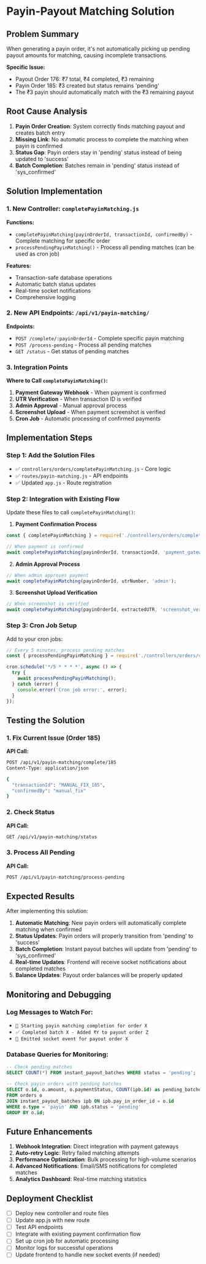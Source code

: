 # Payin-Payout Matching Solution

## Problem Summary

When generating a payin order, it's not automatically picking up pending payout amounts for matching, causing incomplete transactions.

**Specific Issue:**
- Payout Order 176: ₹7 total, ₹4 completed, ₹3 remaining
- Payin Order 185: ₹3 created but status remains 'pending'
- The ₹3 payin should automatically match with the ₹3 remaining payout

## Root Cause Analysis

1. **Payin Order Creation**: System correctly finds matching payout and creates batch entry
2. **Missing Link**: No automatic process to complete the matching when payin is confirmed
3. **Status Gap**: Payin orders stay in 'pending' status instead of being updated to 'success'
4. **Batch Completion**: Batches remain in 'pending' status instead of 'sys_confirmed'

## Solution Implementation

### 1. New Controller: `completePayinMatching.js`

**Functions:**
- `completePayinMatching(payinOrderId, transactionId, confirmedBy)` - Complete matching for specific order
- `processPendingPayinMatching()` - Process all pending matches (can be used as cron job)

**Features:**
- Transaction-safe database operations
- Automatic batch status updates
- Real-time socket notifications
- Comprehensive logging

### 2. New API Endpoints: `/api/v1/payin-matching/`

**Endpoints:**
- `POST /complete/:payinOrderId` - Complete specific payin matching
- `POST /process-pending` - Process all pending matches
- `GET /status` - Get status of pending matches

### 3. Integration Points

**Where to Call `completePayinMatching()`:**

1. **Payment Gateway Webhook** - When payment is confirmed
2. **UTR Verification** - When transaction ID is verified
3. **Admin Approval** - Manual approval process
4. **Screenshot Upload** - When payment screenshot is verified
5. **Cron Job** - Automatic processing of confirmed payments

## Implementation Steps

### Step 1: Add the Solution Files
- ✅ `controllers/orders/completePayinMatching.js` - Core logic
- ✅ `routes/payin-matching.js` - API endpoints
- ✅ Updated `app.js` - Route registration

### Step 2: Integration with Existing Flow

Update these files to call `completePayinMatching()`:

1. **Payment Confirmation Process**
```javascript
const { completePayinMatching } = require('./controllers/orders/completePayinMatching');

// When payment is confirmed
await completePayinMatching(payinOrderId, transactionId, 'payment_gateway');
```

2. **Admin Approval Process**
```javascript
// When admin approves payment
await completePayinMatching(payinOrderId, utrNumber, 'admin');
```

3. **Screenshot Upload Verification**
```javascript
// When screenshot is verified
await completePayinMatching(payinOrderId, extractedUTR, 'screenshot_verification');
```

### Step 3: Cron Job Setup

Add to your cron jobs:
```javascript
// Every 5 minutes, process pending matches
const { processPendingPayinMatching } = require('./controllers/orders/completePayinMatching');

cron.schedule('*/5 * * * *', async () => {
  try {
    await processPendingPayinMatching();
  } catch (error) {
    console.error('Cron job error:', error);
  }
});
```

## Testing the Solution

### 1. Fix Current Issue (Order 185)

**API Call:**
```bash
POST /api/v1/payin-matching/complete/185
Content-Type: application/json

{
  "transactionId": "MANUAL_FIX_185",
  "confirmedBy": "manual_fix"
}
```

### 2. Check Status

**API Call:**
```bash
GET /api/v1/payin-matching/status
```

### 3. Process All Pending

**API Call:**
```bash
POST /api/v1/payin-matching/process-pending
```

## Expected Results

After implementing this solution:

1. **Automatic Matching**: New payin orders will automatically complete matching when confirmed
2. **Status Updates**: Payin orders will properly transition from 'pending' to 'success'
3. **Batch Completion**: Instant payout batches will update from 'pending' to 'sys_confirmed'
4. **Real-time Updates**: Frontend will receive socket notifications about completed matches
5. **Balance Updates**: Payout order balances will be properly updated

## Monitoring and Debugging

### Log Messages to Watch For:
- `🔄 Starting payin matching completion for order X`
- `✅ Completed batch X - Added ₹Y to payout order Z`
- `📡 Emitted socket event for payout order X`

### Database Queries for Monitoring:
```sql
-- Check pending matches
SELECT COUNT(*) FROM instant_payout_batches WHERE status = 'pending';

-- Check payin orders with pending batches
SELECT o.id, o.amount, o.paymentStatus, COUNT(ipb.id) as pending_batches
FROM orders o
JOIN instant_payout_batches ipb ON ipb.pay_in_order_id = o.id
WHERE o.type = 'payin' AND ipb.status = 'pending'
GROUP BY o.id;
```

## Future Enhancements

1. **Webhook Integration**: Direct integration with payment gateways
2. **Auto-retry Logic**: Retry failed matching attempts
3. **Performance Optimization**: Bulk processing for high-volume scenarios
4. **Advanced Notifications**: Email/SMS notifications for completed matches
5. **Analytics Dashboard**: Real-time matching statistics

## Deployment Checklist

- [ ] Deploy new controller and route files
- [ ] Update app.js with new route
- [ ] Test API endpoints
- [ ] Integrate with existing payment confirmation flow
- [ ] Set up cron job for automatic processing
- [ ] Monitor logs for successful operations
- [ ] Update frontend to handle new socket events (if needed)
